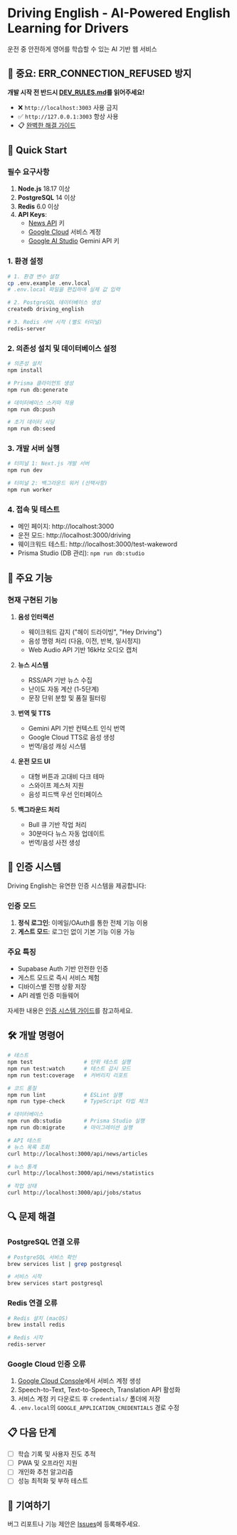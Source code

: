 # Driving English - AI-Powered English Learning for Drivers

운전 중 안전하게 영어를 학습할 수 있는 AI 기반 웹 서비스

## 🚨 중요: ERR_CONNECTION_REFUSED 방지
**개발 시작 전 반드시 [DEV_RULES.md](./DEV_RULES.md)를 읽어주세요!**
- ❌ `http://localhost:3003` 사용 금지
- ✅ `http://127.0.0.1:3003` 항상 사용
- 📋 [완벽한 해결 가이드](./docs/ERR_CONNECTION_REFUSED_SOLUTION.md)

## 🚀 Quick Start

### 필수 요구사항

1. **Node.js** 18.17 이상
2. **PostgreSQL** 14 이상
3. **Redis** 6.0 이상
4. **API Keys**:
   - [News API](https://newsapi.org) 키
   - [Google Cloud](https://console.cloud.google.com) 서비스 계정
   - [Google AI Studio](https://makersuite.google.com/app/apikey) Gemini API 키

### 1. 환경 설정

```bash
# 1. 환경 변수 설정
cp .env.example .env.local
# .env.local 파일을 편집하여 실제 값 입력

# 2. PostgreSQL 데이터베이스 생성
createdb driving_english

# 3. Redis 서버 시작 (별도 터미널)
redis-server
```

### 2. 의존성 설치 및 데이터베이스 설정

```bash
# 의존성 설치
npm install

# Prisma 클라이언트 생성
npm run db:generate

# 데이터베이스 스키마 적용
npm run db:push

# 초기 데이터 시딩
npm run db:seed
```

### 3. 개발 서버 실행

```bash
# 터미널 1: Next.js 개발 서버
npm run dev

# 터미널 2: 백그라운드 워커 (선택사항)
npm run worker
```

### 4. 접속 및 테스트

- 메인 페이지: http://localhost:3000
- 운전 모드: http://localhost:3000/driving
- 웨이크워드 테스트: http://localhost:3000/test-wakeword
- Prisma Studio (DB 관리): `npm run db:studio`

## 📱 주요 기능

### 현재 구현된 기능

1. **음성 인터랙션**
   - 웨이크워드 감지 ("헤이 드라이빙", "Hey Driving")
   - 음성 명령 처리 (다음, 이전, 반복, 일시정지)
   - Web Audio API 기반 16kHz 오디오 캡처

2. **뉴스 시스템**
   - RSS/API 기반 뉴스 수집
   - 난이도 자동 계산 (1-5단계)
   - 문장 단위 분할 및 품질 필터링

3. **번역 및 TTS**
   - Gemini API 기반 컨텍스트 인식 번역
   - Google Cloud TTS로 음성 생성
   - 번역/음성 캐싱 시스템

4. **운전 모드 UI**
   - 대형 버튼과 고대비 다크 테마
   - 스와이프 제스처 지원
   - 음성 피드백 우선 인터페이스

5. **백그라운드 처리**
   - Bull 큐 기반 작업 처리
   - 30분마다 뉴스 자동 업데이트
   - 번역/음성 사전 생성

## 🔐 인증 시스템

Driving English는 유연한 인증 시스템을 제공합니다:

### 인증 모드
1. **정식 로그인**: 이메일/OAuth를 통한 전체 기능 이용
2. **게스트 모드**: 로그인 없이 기본 기능 이용 가능

### 주요 특징
- Supabase Auth 기반 안전한 인증
- 게스트 모드로 즉시 서비스 체험
- 디바이스별 진행 상황 저장
- API 레벨 인증 미들웨어

자세한 내용은 [인증 시스템 가이드](./docs/authentication.md)를 참고하세요.

## 🛠 개발 명령어

```bash
# 테스트
npm test                # 단위 테스트 실행
npm run test:watch      # 테스트 감시 모드
npm run test:coverage   # 커버리지 리포트

# 코드 품질
npm run lint            # ESLint 실행
npm run type-check      # TypeScript 타입 체크

# 데이터베이스
npm run db:studio       # Prisma Studio 실행
npm run db:migrate      # 마이그레이션 실행

# API 테스트
# 뉴스 목록 조회
curl http://localhost:3000/api/news/articles

# 뉴스 통계
curl http://localhost:3000/api/news/statistics

# 작업 상태
curl http://localhost:3000/api/jobs/status
```

## 🔍 문제 해결

### PostgreSQL 연결 오류
```bash
# PostgreSQL 서비스 확인
brew services list | grep postgresql

# 서비스 시작
brew services start postgresql
```

### Redis 연결 오류
```bash
# Redis 설치 (macOS)
brew install redis

# Redis 시작
redis-server
```

### Google Cloud 인증 오류
1. [Google Cloud Console](https://console.cloud.google.com)에서 서비스 계정 생성
2. Speech-to-Text, Text-to-Speech, Translation API 활성화
3. 서비스 계정 키 다운로드 후 `credentials/` 폴더에 저장
4. `.env.local`의 `GOOGLE_APPLICATION_CREDENTIALS` 경로 수정

## 📋 다음 단계

- [ ] 학습 기록 및 사용자 진도 추적
- [ ] PWA 및 오프라인 지원
- [ ] 개인화 추천 알고리즘
- [ ] 성능 최적화 및 부하 테스트

## 🤝 기여하기

버그 리포트나 기능 제안은 [Issues](https://github.com/your-repo/issues)에 등록해주세요.